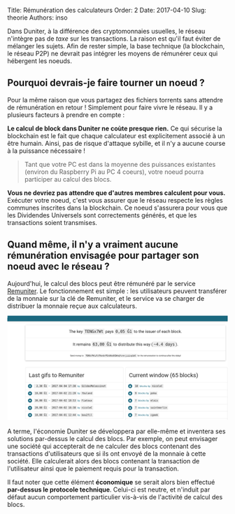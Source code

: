Title: Rémunération des calculateurs
Order: 2
Date: 2017-04-10
Slug: theorie
Authors: inso

Dans Duniter, à la différence des cryptomonnaies usuelles, le réseau n'intègre pas de *taxe* sur les transactions.
La raison est qu'il faut éviter de mélanger les sujets. Afin de rester simple, la base technique (la blockchain, 
le réseau P2P) ne devrait pas intégrer les moyens de rémunérer ceux qui hébergent les noeuds. 

## Pourquoi devrais-je faire tourner un noeud ?

Pour la même raison que vous partagez des fichiers torrents sans attendre de rémunération en retour ! Simplement
pour faire vivre le réseau. Il y a plusieurs facteurs à prendre en compte : 

**Le calcul de block dans Duniter ne coùte presque rien.** Ce qui sécurise la blockchain est le fait que chaque calculateur
est explicitement associé à un être humain. Ainsi, pas de risque d'attaque sybille, et il n'y a aucune course à la
puissance nécessaire ! 

> Tant que votre PC est dans la moyenne des puissances existantes (environ du Raspberry Pi au PC 4 coeurs), votre noeud pourra participer au calcul des blocs.

**Vous ne devriez pas attendre que d'autres membres calculent pour vous.** Exécuter votre noeud, c'est vous assurer que le 
réseau respecte les règles communes inscrites dans la blockchain. Ce noeud s'assurera pour vous que les Dividendes
Universels sont correctements générés, et que les transactions soient transmises. 

## Quand même, il n'y a vraiment aucune rémunération envisagée pour partager son noeud avec le réseau ?

Aujourd'hui, le calcul des blocs peut être rémunéré par le service [Remuniter](https://remuniter.cgeek.fr/#/). Le fonctionnement
est simple : les utilisateurs peuvent transférer de la monnaie sur la clé de Remuniter, et le service va se charger
de distribuer la monnaie reçue aux calculateurs.
 
![RemuniterScreenshot](../../images/wiki/remuniter.png)

A terme, l'économie Duniter se développera par elle-même et inventera ses solutions par-dessus le calcul des blocs. Par exemple,
on peut envisager une société qui accepterait de ne calculer des blocs contenant des transactions d'utilisateurs que si ils ont 
envoyé de la monnaie à cette société. Elle calculerait alors des blocs contenant la transaction de l'utilisateur ainsi que le paiement
requis pour la transaction.

Il faut noter que cette élément **économique** se serait alors bien effectué **par-dessus le protocole technique**. Celui-ci est neutre,
et n'induit par défaut aucun comportement particulier vis-à-vis de l'activité de calcul des blocs.
